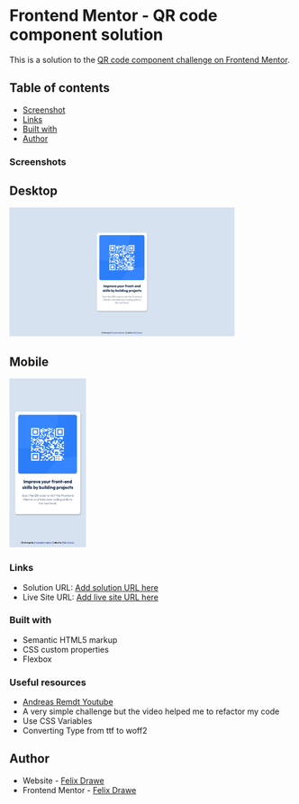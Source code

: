 # Frontend Mentor - QR code component solution

This is a solution to the [QR code component challenge on Frontend Mentor](https://www.frontendmentor.io/challenges/qr-code-component-iux_sIO_H).

## Table of contents
- [Screenshot](#screenshot)
- [Links](#links)
- [Built with](#built-with)
- [Author](#author)



### Screenshots

## Desktop

<img src="./assets/images/desktop.png" width="400">

## Mobile

<img src="./assets/images/mobile.png" height="300">


### Links

- Solution URL: [Add solution URL here](https://your-solution-url.com)
- Live Site URL: [Add live site URL here](https://your-live-site-url.com)



### Built with

- Semantic HTML5 markup
- CSS custom properties
- Flexbox



### Useful resources

- [Andreas Remdt Youtube](https://www.youtube.com/watch?v=ANOz2JJqcgc&t=354s) 
- A very simple challenge but the video helped me to refactor my code 
- Use CSS Variables
- Converting Type from ttf to woff2


## Author

- Website - [Felix Drawe](https://www.felixdrawe.de)
- Frontend Mentor - [Felix Drawe](https://www.frontendmentor.io/profile/Felixdrawe)

